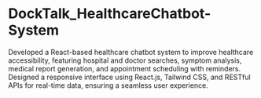 # DockTalk_HealthcareChatbot-System
Developed a React-based healthcare chatbot system to improve healthcare accessibility, featuring hospital and doctor searches, symptom analysis, medical report generation, and appointment scheduling with reminders. Designed a responsive interface using React.js, Tailwind CSS, and RESTful APIs for real-time data, ensuring a seamless user experience.
